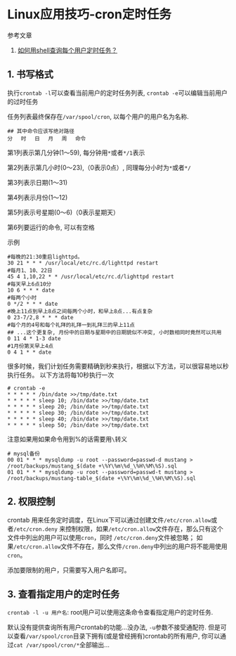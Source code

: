 # Linux应用技巧-cron定时任务

参考文章

1. [如何用shell查询每个用户定时任务？](https://segmentfault.com/q/1010000005340196)

## 1. 书写格式

执行`crontab -l`可以查看当前用户的定时任务列表, `crontab -e`可以编辑当前用户的过时任务

任务列表最终保存在`/var/spool/cron`, 以每个用户的用户名为名称.

```
## 其中命令应该写绝对路径
分　 时　 日　 月　 周　 命令
```

第1列表示第几分钟(1～59), 每分钟用`*`或者`*/1`表示

第2列表示第几小时(0～23),（0表示0点）, 同理每分小时为`*`或者`*/`

第3列表示日期(1～31)

第4列表示月份(1～12)

第5列表示号星期(0～6)（0表示星期天）

第6列要运行的命令, 可以有空格

示例

```
#每晚的21:30重启lighttpd。
30 21 * * * /usr/local/etc/rc.d/lighttpd restart
#每月1、10、22日
45 4 1,10,22 * * /usr/local/etc/rc.d/lighttpd restart
#每天早上6点10分
10 6 * * * date
#每两个小时
0 */2 * * * date
#晚上11点到早上8点之间每两个小时，和早上8点...有点复杂
0 23-7/2,8 * * * date
#每个月的4号和每个礼拜的礼拜一到礼拜三的早上11点
## ...这个更复杂, 月份中的日期与星期中的日期貌似不冲突, 小时数相同时竟然可以共用
0 11 4 * 1-3 date
#1月份第天早上4点
0 4 1 * * date 
```

很多时候，我们计划任务需要精确到秒来执行，根据以下方法，可以很容易地以秒执行任务。
以下方法将每10秒执行一次

```
# crontab -e
* * * * * /bin/date >>/tmp/date.txt
* * * * * sleep 10; /bin/date >>/tmp/date.txt
* * * * * sleep 20; /bin/date >>/tmp/date.txt
* * * * * sleep 30; /bin/date >>/tmp/date.txt
* * * * * sleep 40; /bin/date >>/tmp/date.txt
* * * * * sleep 50; /bin/date >>/tmp/date.txt
```
 
注意如果用如果命令用到%的话需要用`\`转义

```
# mysql备份
00 01 * * * mysqldump -u root --password=passwd-d mustang > /root/backups/mustang_$(date +\%Y\%m\%d_\%H\%M\%S).sql
01 01 * * * mysqldump -u root --password=passwd-t mustang > /root/backups/mustang-table_$(date +\%Y\%m\%d_\%H\%M\%S).sql
```

## 2. 权限控制

crontab 用来任务定时调度，在Linux下可以通过创建文件`/etc/cron.allow`或者`/etc/cron.deny` 
来控制权限，如果`/etc/cron.allow`文件存在，那么只有这个文件中列出的用户可以使用`cron`，同时 
`/etc/cron.deny`文件被忽略； 如果`/etc/cron.allow`文件不存在，那么文件`/cron.deny`中列出的用户将不能用使用`cron`。

添加要限制的用户，只需要写入用户名即可。

## 3. 查看指定用户的定时任务

`crontab -l -u 用户名`: root用户可以使用这条命令查看指定用户的定时任务.

默认没有提供查询所有用户crontab的功能...没办法, `-u`参数不接受通配符. 但是可以查看`/var/spool/cron`目录下拥有(或是曾经拥有)crontab的所有用户, 你可以通过`cat /var/spool/cron/*`全部输出...
